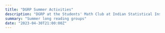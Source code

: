 ```yaml
---
title: "DGRP Summer Activities"
description: "DGRP at the Students' Math Club at Indian Statistical Institute, Kolkata."
summary: "Summer long reading groups"
date: "2023-04-30T21:00:00Z"
---
```

